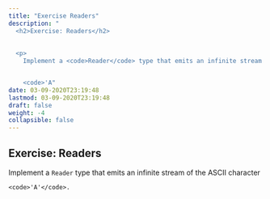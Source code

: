 ```yaml
---
title: "Exercise Readers"
description: "
  <h2>Exercise: Readers</h2>
  
  
  <p>
    Implement a <code>Reader</code> type that emits an infinite stream of the ASCII character


    <code>'A"
date: 03-09-2020T23:19:48
lastmod: 03-09-2020T23:19:48
draft: false
weight: -4
collapsible: false
---
```


  <h2>Exercise: Readers</h2>
  
  
  <p>
    Implement a <code>Reader</code> type that emits an infinite stream of the ASCII character


    <code>'A'</code>.
  </p>
  

	
		
	


                                                
